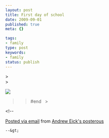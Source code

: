 ```yaml
---
layout: post
title: First day of school
date: 2009-09-01
published: true
meta: {}

tags:
- family
type: post
keywords:
- family
status: publish
---
```

&gt; <br />&gt;

[![](http://media.eick.us/2011/05/photo2.jpg.scaled.5002.jpg)](http://posterous.com/getfile/files.posterous.com/andreweick/arFGEDqWta6uZ8v6VqoXIMixFAxV48FBdQv3yRydMxBluIzMz42Mx5DFETol/photo.jpg)



> > #end   >

&lt;!--

  [Posted via email](http://posterous.com)   from [Andrew Eick's posterous](http://posterous.andyeick.com/first-day-of-school-71)

    --&gt;
